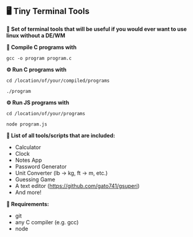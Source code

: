 ## 🖥️ Tiny Terminal Tools

**📀 Set of terminal tools that will be useful if you would ever want to use linux without a DE/WM**

**💾 Compile C programs with**

```gcc -o program program.c``` 

**⚙️ Run C programs with**

```cd /location/of/your/compiled/programs```

```./program```

**⚙️ Run JS programs with**

```cd /location/of/your/programs```

```node program.js```

**🚀 List of all tools/scripts that are included:**
- Calculator
- Clock
- Notes App
- Password Generator
- Unit Converter (lb -> kg, ft -> m, etc.)
- Guessing Game
- A text editor (https://github.com/gato741/gsuperi)
- And more!

**🧾 Requirements:**
- git
- any C compiler (e.g. gcc)
- node
